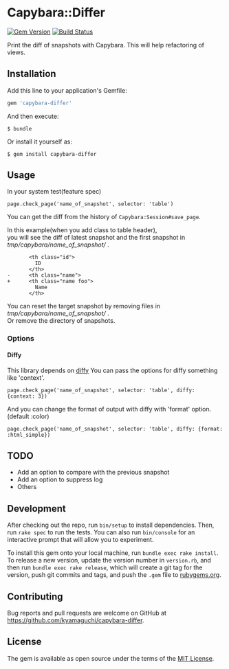 # Capybara::Differ

[![Gem Version](https://badge.fury.io/rb/capybara-differ.svg)](https://badge.fury.io/rb/capybara-differ)
[![Build Status](https://travis-ci.org/kyamaguchi/capybara-differ.svg?branch=master)](https://travis-ci.org/kyamaguchi/capybara-differ)

Print the diff of snapshots with Capybara.
This will help refactoring of views.

## Installation

Add this line to your application's Gemfile:

```ruby
gem 'capybara-differ'
```

And then execute:

    $ bundle

Or install it yourself as:

    $ gem install capybara-differ

## Usage

In your system test(feature spec)

```
page.check_page('name_of_snapshot', selector: 'table')
```

You can get the diff from the history of `Capybara:Session#save_page`.

In this example(when you add class to table header),  
you will see the diff of latest snapshot and the first snapshot in _tmp/capybara/name_of_snapshot/_ .

```
       <th class="id">
         ID
       </th>
-      <th class="name">
+      <th class="name foo">
         Name
       </th>
```

You can reset the target snapshot by removing files in _tmp/capybara/name_of_snapshot/_ .  
Or remove the directory of snapshots.

### Options

#### Diffy

This library depends on [diffy](https://github.com/samg/diffy)
You can pass the options for diffy something like 'context'.

```
page.check_page('name_of_snapshot', selector: 'table', diffy: {context: 3})
```

And you can change the format of output with diffy with 'format' option. (default :color)

```
page.check_page('name_of_snapshot', selector: 'table', diffy: {format: :html_simple})
```

## TODO

- Add an option to compare with the previous snapshot
- Add an option to suppress log
- Others

## Development

After checking out the repo, run `bin/setup` to install dependencies. Then, run `rake spec` to run the tests. You can also run `bin/console` for an interactive prompt that will allow you to experiment.

To install this gem onto your local machine, run `bundle exec rake install`. To release a new version, update the version number in `version.rb`, and then run `bundle exec rake release`, which will create a git tag for the version, push git commits and tags, and push the `.gem` file to [rubygems.org](https://rubygems.org).

## Contributing

Bug reports and pull requests are welcome on GitHub at https://github.com/kyamaguchi/capybara-differ.

## License

The gem is available as open source under the terms of the [MIT License](https://opensource.org/licenses/MIT).
